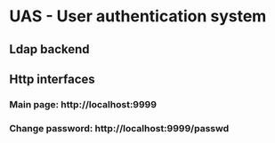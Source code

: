 # UAS - User authentication system
## Ldap backend
## Http interfaces
### Main page: http://localhost:9999
### Change password: http://localhost:9999/passwd
